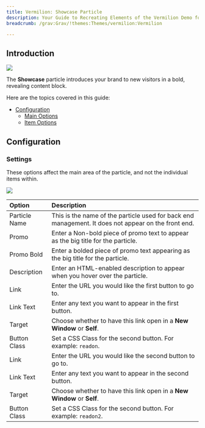 ```yaml
---
title: Vermilion: Showcase Particle
description: Your Guide to Recreating Elements of the Vermilion Demo for Grav
breadcrumb: /grav:Grav/!themes:Themes/vermilion:Vermilion

---
```


## Introduction

![](assets/particle_showcase1.jpeg)

The **Showcase** particle introduces your brand to new visitors in a bold, revealing content block.

Here are the topics covered in this guide:

* [Configuration](#configuration)
    - [Main Options](#settings)
    - [Item Options](#particle-item-options)

## Configuration

### Settings 

These options affect the main area of the particle, and not the individual items within.

![](assets/particle_showcase2.jpeg)

| Option        | Description                                                                                         |
| :-----        | :-----                                                                                              |
| Particle Name | This is the name of the particle used for back end management. It does not appear on the front end. |
| Promo         | Enter a Non-bold piece of promo text to appear as the big title for the particle.                   |
| Promo Bold    | Enter a bolded piece of promo text appearing as the big title for the particle.                     |
| Description   | Enter an HTML-enabled description to appear when you hover over the particle.                       |
| Link          | Enter the URL you would like the first button to go to.                                             |
| Link Text     | Enter any text you want to appear in the first button.                                              |
| Target        | Choose whether to have this link open in a **New Window** or **Self**.                              |
| Button Class  | Set a CSS Class for the second button. For example: `readon`.                                       |
| Link          | Enter the URL you would like the second button to go to.                                            |
| Link Text     | Enter any text you want to appear in the second button.                                             |
| Target        | Choose whether to have this link open in a **New Window** or **Self**.                              |
| Button Class  | Set a CSS Class for the second button. For example: `readon2`.                                      |